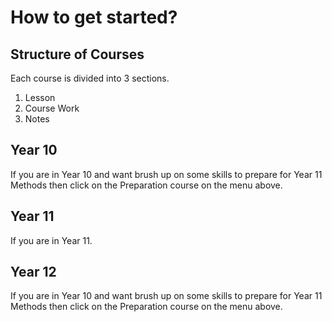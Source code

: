 # How to get started?

## Structure of Courses

Each course is divided into 3 sections.

1. Lesson
2. Course Work
3. Notes

## Year 10

If you are in Year 10 and want brush up on some skills to prepare for Year 11 Methods then click on the Preparation course on the menu above.


## Year 11

If you are in Year 11.

## Year 12

If you are in Year 10 and want brush up on some skills to prepare for Year 11 Methods then click on the Preparation course on the menu above.